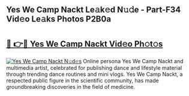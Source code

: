 ## Yes We Camp Nackt Le𝚊k𝚎d N𝚞𝚍e - Part-F34 Vid𝚎o Le𝚊ks Photos P2B0a

# <h2><a href="http://fb6kyuc.evod.top/?m=Yes+We+Camp+Nackt">🔗 👉🔴 Yes We Camp Nackt Vid𝚎o Ph𝚘t𝚘s</a></h2>

[![Yes We Camp Nackt N𝚞d𝚎s](https://i.imgur.com/8V9OHl7.gif)](http://fb6kyuc.evod.top/?m=Yes+We+Camp+Nackt)
Online persona Yes We Camp Nackt and multimedia artist, celebrated for publishing dance and lifestyle material through trending dance routines and mini vlogs. Yes We Camp Nackt, a respected public figure in the scientific community, has made groundbreaking discoveries in the field of medicine. 
